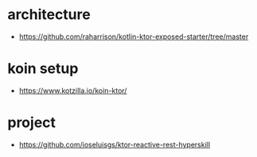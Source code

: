 # architecture

- https://github.com/raharrison/kotlin-ktor-exposed-starter/tree/master

# koin setup 

- https://www.kotzilla.io/koin-ktor/

# project

- https://github.com/joseluisgs/ktor-reactive-rest-hyperskill